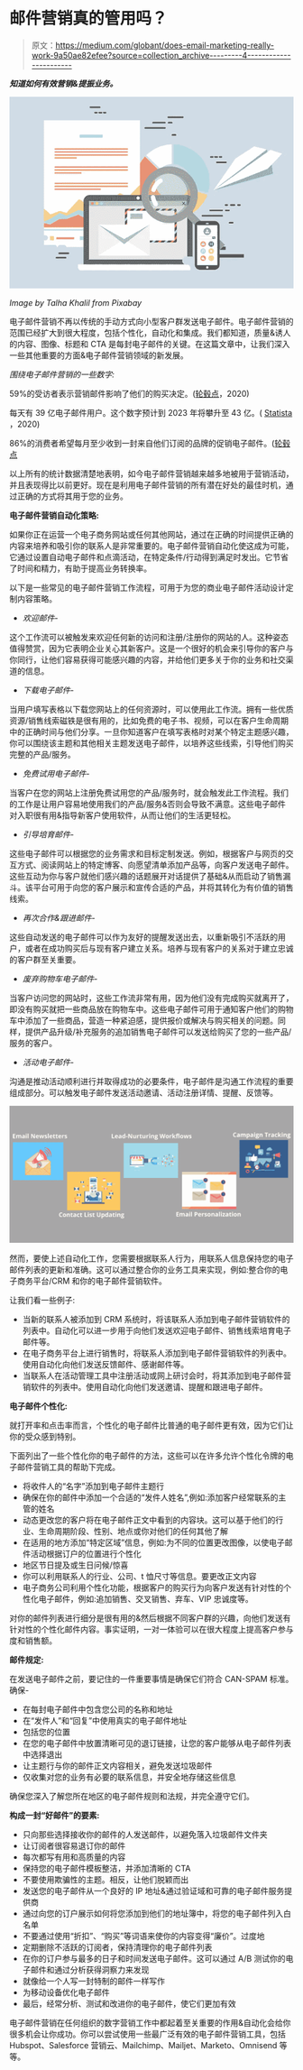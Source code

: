 # 邮件营销真的管用吗？

> 原文：<https://medium.com/globant/does-email-marketing-really-work-9a50ae82efee?source=collection_archive---------4----------------------->

***知道如何有效营销&提振业务。***

![](img/9f9d76e2b96a400ed707a67e5e5f5add.png)

*Image by Talha Khalil from Pixabay*

电子邮件营销不再以传统的手动方式向小型客户群发送电子邮件。电子邮件营销的范围已经扩大到很大程度，包括个性化，自动化和集成。我们都知道，质量&诱人的内容、图像、标题和 CTA 是每封电子邮件的关键。在这篇文章中，让我们深入一些其他重要的方面&电子邮件营销领域的新发展。

*围绕电子邮件营销的一些数字:*

59%的受访者表示营销邮件影响了他们的购买决定。([轮毂点](https://blog.hubspot.com/marketing/email-marketing-stats)，2020)

每天有 39 亿电子邮件用户。这个数字预计到 2023 年将攀升至 43 亿。( [Statista](https://www.statista.com/statistics/255080/number-of-e-mail-users-worldwide/) ，2020)

86%的消费者希望每月至少收到一封来自他们订阅的品牌的促销电子邮件。([轮毂点](https://blog.hubspot.com/marketing/email-marketing-guide)

以上所有的统计数据清楚地表明，如今电子邮件营销越来越多地被用于营销活动，并且表现得比以前更好。现在是利用电子邮件营销的所有潜在好处的最佳时机，通过正确的方式将其用于您的业务。

**电子邮件营销自动化策略:**

如果你正在运营一个电子商务网站或任何其他网站，通过在正确的时间提供正确的内容来培养和吸引你的联系人是非常重要的。电子邮件营销自动化使这成为可能，它通过设置自动电子邮件和点滴活动，在特定条件/行动得到满足时发出。它节省了时间和精力，有助于提高业务转换率。

以下是一些常见的电子邮件营销工作流程，可用于为您的商业电子邮件活动设计定制内容策略。

*   *欢迎邮件-*

这个工作流可以被触发来欢迎任何新的访问和注册/注册你的网站的人。这种姿态值得赞赏，因为它表明企业关心其新客户。这是一个很好的机会来引导你的客户与你同行，让他们容易获得可能感兴趣的内容，并给他们更多关于你的业务和社交渠道的信息。

*   *下载电子邮件-*

当用户填写表格以下载您网站上的任何资源时，可以使用此工作流。拥有一些优质资源/销售线索磁铁是很有用的，比如免费的电子书、视频，可以在客户生命周期中的正确时间与他们分享。一旦你知道客户在填写表格时对某个特定主题感兴趣，你可以围绕该主题和其他相关主题发送电子邮件，以培养这些线索，引导他们购买完整的产品/服务。

*   *免费试用电子邮件-*

当客户在您的网站上注册免费试用您的产品/服务时，就会触发此工作流程。我们的工作是让用户容易地使用我们的产品/服务&否则会导致不满意。这些电子邮件对入职很有用&指导新客户使用软件，从而让他们的生活更轻松。

*   *引导培育邮件-*

这些电子邮件可以根据您的业务需求和目标定制发送。例如，根据客户与网页的交互方式、阅读网站上的特定博客、向愿望清单添加产品等，向客户发送电子邮件。这些互动为你与客户就他们感兴趣的话题展开对话提供了基础&从而启动了销售漏斗。该平台可用于向您的客户展示和宣传合适的产品，并将其转化为有价值的销售线索。

*   *再次合作&跟进邮件-*

这些自动发送的电子邮件可以作为友好的提醒发送出去，以重新吸引不活跃的用户，或者在成功购买后与现有客户建立关系。培养与现有客户的关系对于建立忠诚的客户群至关重要。

*   *废弃购物车电子邮件-*

当客户访问您的网站时，这些工作流非常有用，因为他们没有完成购买就离开了，即没有购买就把一些商品放在购物车中。这些电子邮件可用于通知客户他们的购物车中添加了一些商品，营造一种紧迫感，提供报价或解决与购买相关的问题。同样，提供产品升级/补充服务的追加销售电子邮件可以发送给购买了您的一些产品/服务的客户。

*   *活动电子邮件-*

沟通是推动活动顺利进行并取得成功的必要条件，电子邮件是沟通工作流程的重要组成部分。可以触发电子邮件发送活动邀请、活动注册详情、提醒、反馈等。

![](img/bd91b518e9d674d4867a577de4c9dc5b.png)

然而，要使上述自动化工作，您需要根据联系人行为，用联系人信息保持您的电子邮件列表的更新和准确。这可以通过整合你的业务工具来实现，例如:整合你的电子商务平台/CRM 和你的电子邮件营销软件。

让我们看一些例子:

*   当新的联系人被添加到 CRM 系统时，将该联系人添加到电子邮件营销软件的列表中。自动化可以进一步用于向他们发送欢迎电子邮件、销售线索培育电子邮件等。
*   在电子商务平台上进行销售时，将联系人添加到电子邮件营销软件的列表中。使用自动化向他们发送反馈邮件、感谢邮件等。
*   当联系人在活动管理工具中注册活动或网上研讨会时，将其添加到电子邮件营销软件的列表中。使用自动化向他们发送邀请、提醒和跟进电子邮件。

**电子邮件个性化:**

就打开率和点击率而言，个性化的电子邮件比普通的电子邮件更有效，因为它们让你的受众感到特别。

下面列出了一些个性化你的电子邮件的方法，这些可以在许多允许个性化令牌的电子邮件营销工具的帮助下完成。

*   将收件人的“名字”添加到电子邮件主题行
*   确保在你的邮件中添加一个合适的“发件人姓名”,例如:添加客户经常联系的主管的姓名
*   动态更改您的客户将在电子邮件正文中看到的内容块。这可以基于他们的行业、生命周期阶段、性别、地点或你对他们的任何其他了解
*   在适用的地方添加“特定区域”信息，例如:为不同的位置更改图像，以使电子邮件活动根据订户的位置进行个性化
*   地区节日提及或生日问候/惊喜
*   你可以利用联系人的行业、公司、t 恤尺寸等信息。要更改正文内容
*   电子商务公司利用个性化功能，根据客户的购买行为向客户发送有针对性的个性化电子邮件，例如:追加销售、交叉销售、弃车、VIP 忠诚度等。

对你的邮件列表进行细分是很有用的&然后根据不同客户群的兴趣，向他们发送有针对性的个性化邮件内容。事实证明，一对一体验可以在很大程度上提高客户参与度和销售额。

**邮件规定:**

在发送电子邮件之前，要记住的一件重要事情是确保它们符合 CAN-SPAM 标准。确保-

*   在每封电子邮件中包含您公司的名称和地址
*   在“发件人”和“回复”中使用真实的电子邮件地址
*   包括您的位置
*   在您的电子邮件中放置清晰可见的退订链接，让您的客户能够从电子邮件列表中选择退出
*   让主题行与你的邮件正文内容相关，避免发送垃圾邮件
*   仅收集对您的业务有必要的联系信息，并安全地存储这些信息

确保您深入了解您所在地区的电子邮件规则和法规，并完全遵守它们。

**构成一封“好邮件”的要素:**

*   只向那些选择接收你的邮件的人发送邮件，以避免落入垃圾邮件文件夹
*   让订阅者很容易退订你的邮件
*   每次都写有用和高质量的内容
*   保持您的电子邮件模板整洁，并添加清晰的 CTA
*   不要使用欺骗性的主题。相反，让他们脱颖而出
*   发送您的电子邮件从一个良好的 IP 地址&通过验证域和可靠的电子邮件服务提供商
*   通过向您的订户展示如何将您添加到他们的地址簿中，将您的电子邮件列入白名单
*   不要通过使用“折扣”、“购买”等词语来使你的内容变得“廉价”。过度地
*   定期删除不活跃的订阅者，保持清理你的电子邮件列表
*   在你的订户参与最多的日子和时间发送电子邮件。这可以通过 A/B 测试你的电子邮件和通过分析获得洞察力来发现
*   就像给一个人写一封特制的邮件一样写作
*   为移动设备优化电子邮件
*   最后，经常分析、测试和改进你的电子邮件，使它们更加有效

电子邮件营销在任何组织的数字营销工作中都起着至关重要的作用&自动化会给你很多机会让你成功。你可以尝试使用一些最广泛有效的电子邮件营销工具，包括 Hubspot、Salesforce 营销云、Mailchimp、Mailjet、Marketo、Omnisend 等等。